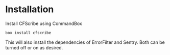 # Installation

Install CFScribe using CommandBox

`box install cfscribe`

This will also install the dependencies of ErrorFilter and Sentry. Both can be turned off or on as desired.&#x20;
